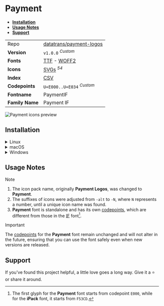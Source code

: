 # Payment

- [**Installation**](#installation)
- [**Usage Notes**](#usage-notes)
- [**Support**](#support)

|                 |                                                                                                                                                                               |
| :-------------- | ----------------------------------------------------------------------------------------------------------------------------------------------------------------------------- |
| Repo            | [datatrans/payment-logos](https://github.com/datatrans/payment-logos)                                                                                                         |
| **Version**     | `v1.0.0` <sup>_Custom_</sup>                                                                                                                                                  |
| **Fonts**       | [TTF](https://raw.githubusercontent.com/iconicFonts/if/main/fonts/TTF/Payment.ttf) - [WOFF2](https://raw.githubusercontent.com/iconicFonts/if/main/fonts/WOFF2/Payment.woff2) |
| **Icons**       | [SVGs](https://github.com/iconicFonts/if/tree/main/packs/Payment/svgs) <sup>_54_</sup>                                                                                        |
| **Index**       | [CSV](https://github.com/iconicFonts/if/blob/main/indices/Payment.csv)                                                                                                        |
| **Codepoints**  | `U+E000..U+E034` <sup>_Custom_</sup>                                                                                                                                          |
| **Fontname**    | PaymentIF                                                                                                                                                                     |
| **Family Name** | Payment IF                                                                                                                                                                    |

<picture>
  <source media="(prefers-color-scheme: dark)" srcset="https://raw.githubusercontent.com/iconicFonts/if/main/imgs/Payment_dark.png">
  <img alt="Payment icons preview" src="https://raw.githubusercontent.com/iconicFonts/if/main/imgs/Payment_light.png">
</picture>

## Installation

<details>

<summary>Linux</summary>

```sh
curl -o ~/.local/share/fonts/Payment.ttf https://raw.githubusercontent.com/iconicFonts/if/main/fonts/TTF/Payment.ttf
```

Refresh font cache:

```sh
fc-cache -f ~/.local/share/fonts
```

</details>

<details>

<summary>macOS</summary>

```sh
curl -o ~/Library/Fonts/Payment.ttf https://raw.githubusercontent.com/iconicFonts/if/main/fonts/TTF/Payment.ttf
```

</details>

<details>

<summary>Windows</summary>

```sh
curl -o C:\Windows\Fonts\Payment.ttf https://raw.githubusercontent.com/iconicFonts/if/main/fonts/TTF/Payment.ttf
```

</details>

## Usage Notes

> [!NOTE]
>
> 1. The icon pack name, originally **Payment Logos**, was changed to **Payment**.
> 2. The suffixes of icons were adjusted from `-alt` to `-N`, where `N` represents a number, until a unique icon name was found.
> 3. **Payment** font is standalone and has its own [codepoints](https://github.com/iconicFonts/if/blob/main/indices/Payment.csv), which are different from those in the [IF](https://github.com/iconicFonts/if/blob/main/indices/if.csv) font[^1].

> [!IMPORTANT]  
> The [codepoints](https://github.com/iconicFonts/if/blob/main/indices/Payment.csv) for the **Payment** font remain unchanged and will not alter in the future, ensuring that you can use the font safely even when new versions are released.

## Support

If you've found this project helpful, a little love goes a long way. Give it a :star: or share it around.

[^1]: The first glyph for the **Payment** font starts from codepoint `E000`, while for the **iPack** font, it starts from `F53CD`.
